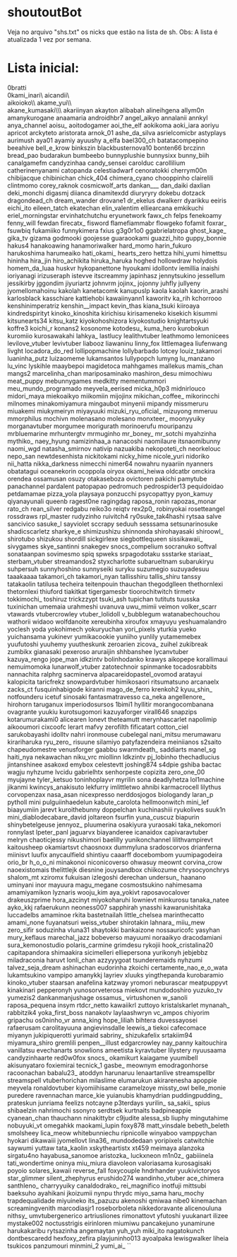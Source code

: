 # shoutoutBot

Veja no arquivo "shs.txt" os nicks que estão na lista de sh.
Obs: A lista é atualizada 1 vez por semana.

# Lista inicial:


0bratti\
0kami_inari\\
aicandii\\\
aikoioko\\\\
akame_yui\\\\\
akane_kumasaki\\\\\\
akariinyan
akayton
alibabah
alineihgena
allym0n
amanykurogane
anaamaria
androidhbr7
angel_aikyo
annalanii
annkyl
anya_channel
aoisu_
aoitodogamer
aoi_the_elf
aokikoma
aoki_iara
aoriyu
apricot
arckyteto
aristorata
arnok_01
ashe_da_silva
asrielcomicbr
astyplays
aurimush
aya01
ayamiy
ayuushy
a_elfa
bael300_ch
batatacompepino
beeahive
bell_e_krow
binkszin
blackbusternova10
bonten66
brczinn
bread_pao
budarakun
bumbeebo
bunnyplushie
bunnysixx
bunny_biih
canalgamefm
candyzinhaa
candy_sensei
carolduc
carollilium
catherinenyanami
catopanda
celestiadwarf
cenoratokki
cherrym00n
chibijacque
chibinichan
chick_404
chimera_cyano
chooppinho
clairelili
clintmomo
corey_raknok
cosmicwolf_arts
dankan___
dan_daiki
daxlian
deki_monchi
digasmj
diianca
dinamitexdd
diuryryry
dokebu
dotzack
dragondead_ch
dream_wander
drovane1
dr_ekelus
dwalkerr
dyarikku
eeiris
eichi_ito
eileen_tatch
ekatechan
elin_valentim
elliearcana
emkikuchi
eriel_morningstar
ervinhatchutchu
eryunetwork
fawx_ch
felps
fenekoamy
fenny_will
fewdan
firecatx_
fisword
flamefiammabr
flowgeko
fofamit
foxrar_
fsuwbiq
fukamiiko
funnykimera
fxius
g3g0r1o0
ggabrielatropa
ghost_kage_
gika_tv
gizama
godmooki
goojesse
guaraookami
guazzi_hito
guppy_bonnie
hakus4
hanakoawing
hanamoriwalker
hard_momo
harin_fukuro
harukoshima
harumeaiko
hati_okami_
hearts_zero
hettza
hihi_yumi
himettsu
hininha
hira_jin
hiro_achikita
hiruka_haruka
hoghed
hollowdraw
holydois
homem_da_luaa
huskvr
hykopanettone
hyoukami
idollontv
iemillia
inaishi
ioriyanagi
irizuseraph
istevve
itscreammy
japinhasz
jennytsukino
jessellum
jessikirby
jggondim
jiyuriartz
johnvrm
jojinx_
jojonny
juhfly
jullyeny
jyomellomahoinu
kakolah
kanetacomk
kanupuslp
kaola
kaolah
kaorin_arashi
karlosblack
kasschiare
kattiehobi
kawaiinyann1
kaworitv
ka_rih
kchorrooo
kenshinimperatriz
kenshin__impact
kevin_thas
kiana_tsuki
kiiroaya
kindredspirityt
kinoko_kinoshita
kirichisu
kirisameneko
kisekich
kisummi
kitsunearts34
kitsu_katz
kiyokohoshizora
kiyokostudio
knightartsyuki
koffre3
koichi_r
konans2
kosonome
kotodesu_
kuma_hero
kurobokun
kuromiio
kurosawakahi
lahkya_
lastlucy
lealithvtuber
leathmomo
lemonicees
levilove_vtuber
levivtuber
liabooz
liawaninu
linny_fox
littlemagea
liufenwang
livght
locadora_do_red
lollipopmachine
lollybarbado
lotcey
louiz_takamori
luaninha_putz
luizaomeme
lukamsantos
lullypopch
lumyng
lu_manzano
lu_vinc
lyskihle
maaybepoi
magidetoca
mahhgames
mallekus
mamis_chan
mangs2
marcelinha_chan
mariposaminako
mashiron_desu
mimochiwu
meat_puppy
mebunnygames
medkitty
mementummori
meu_mundo_programado
meyvela_eerised
micka_h0p3
midnirlouco
midori_maya
miekoaikyo
miikomiin
mijojinx
mikichan_coffee_
mikorincchi
milnomes
minakomiyamura
mingaubot
minyenii
mipandy
missmeruru
miuakemi
miukymeiryn
miyayuuki
mizuki_ryu_oficial_
mizuyong
mmeruu
mmorphilus
mochivn
molenasano
molesano
monxteer_
moonyyuiky
morganavtuber
morgumee
morigurath
morinoerufu
mouripanzu
mrbluemarine
mrhuntergtv
mrmuginho
mr_boney_
mr_sotchi
myahzinha
mythiko_
naey_hyung
namizinhaa_a
nanacoshi
naomilaure
itsnaomibunny
naomi_wgd
natasha_smirnov
nativip
nazuakiba
nekopoteti_ch
neorkelouc
nepo_san
newtdesenhista
nickitokami
nicky_hime
nicole_yuri
nidoriko
nii_hatta
nikka_darkness
nimecchi
nimer64
nowahru
nyaariin
nyanners
obatatagui
oceanekorin
ocoppola
oiryox
okami_heiwa
oldcatbr
omckira
orendea
ossamusan
osuzy
otakaseboza
ovictoren
pakichi
pamytube
panachannel
pardalent
patopapao
pedromuch
pedrospider13
pequidoidao
petdamamae
pizza_yola
playsaya
ponzucchi
psycopattyy
pyon_kamuy
qiyanayunali
queenb
ragest0ne
ragingdag
raposa_ronin
rapozas_monar
rato_ch
rean_silver
redgabu
reiko3o
reiqtv
rex2p0_
robinyokai
rosetteangel
rossdraws
rpl_master
rudyzinho
ruivitch4
ry0suke_tak4hashi
rytsaa
salve
sancivico
sasuke_l
sayviolet
sccrapy
seduuh
sesssama
setsunarinosuke
shadicscarletz
sharkye_e
shimizushizu
shinnonda
shirohayasaki
shiroowl_
shirotubo
shizukou
shordill
sickgirlexe
siegbottlequeen
sissikawaii_
sivygames
skye_santinni
snakegev
snocs_compelium
socranuko
softval
sonataanpan
sovimesmo
spiq
spweks
srpagodotaku
ssstarke
stariaat_
sterbam_vtuber
streamandos2
styxcharlotte
subarueltnam
subarukiryu
suhpersuh
sunnyhoshino
sunnyseiki
suryku
suzumegio
suzuyadesuu
taaakaaaa
takamori_ch
takamori_nyan
tallisshiru
tallis_shiru
tanssy
tatakaolin
tatilusa
techeira
teitenpouin
thauchan
thegodglleen
thethornlexi
thetornlexi
thiuford
tiakitkat
tigergamesbr
tioorochitwitch
tirmetv
tokkimochi_
toshiruz
trickzzypt
tsuki_ash
tupichan
tutituts
tuusska
tuxinichan
umemaia
urahmeshi
uvanuva
uwu_mimii
veimon
volker_scarr
vtawards
vtubercrowley
vtuber_lolidoll
v_bubblegum
watanabechouchou
wathorii
widaoo
wolfdanoite
xereubinha
xiroufox
xmayuyu
yeshuamalandro
yoclesh
yoda
yokohimech
yokuryuchan
yori_pixels
yturkia
yueko
yuichansama
yukinevr
yumikacookie
yuniiho
yunlily
yutamemebex
yuufutoshi
yuuhemy
yuutheskunk
zeroarien
zicova_
zuihel
zukibreak
zumbikx
gianasaki
pexeroso
aruraijin
shhbanshee
lycanvtuber
kazuya_rengo
jope_man
idkzintv
bolinhodanko
krawys
aikopepe
korallimaui
nemuimomoka
lunarwolf_vtuber
zatotechnoir
spinmanke
tocadosrabbits
nannachita
ralphrg
sacminerva
alpacareidopastel_ovomod
aratayui
kalopicita
taricfrekz
snowpardvtuber
himikosaori
ritsumatsuno
arcanaelx
zacks_ct
fusquinhabigode
kiranni
mago_de_ferro
krenkoh2
kyuu_shin_
notfounderu
icetuf
sinosaki
fantasmatravesso
ca_neka
angellenore_
hirohorn
taruganux
imperiodosursos
1bimi1
hyllitir
morangocombanana
ovagrante
yuukiu
kurotsugomori
kazuyaforger
virall646
snapzips
kotarumurakami0
alicearen
lonevt
theteamutt
merynhascarlet
napolimip
aikooumori
cixcoofc
lerart
mafvy
zerofilth
fificatart
cotton_ciel
sarukobayashi
idolltv
nahri
ironmouse
cubelegal
nani_mitsu
merumawaru
kirariharuka
ryu_zero_
risuune
silamiyo
patyfazendeira
meiniianos
s2saito
chapeudomestre
venusforger
gaabbu
swarmdeath_
saddiarts
manel_sg
haiti_nya
nekawachan
niku_vrc
miollinn
ldkzintv
pj_lobinho
thechadlucius
jintanshinee
asakoxd
emybox
celestevtt
joshing874
s4dpie
gshiba
bactac
wagju
nyhzume
lvcidu
gabrielhtx
senhorpeste
copizita
zero_one_00
myujayne
tyler_ketsuo
toninhoplayvr
myrilin
sona
deadlyhetza
lol1machine
jikanmi
kwincys_anakisuto
lekfurry
imlittletwo
ahnibi
karmacrocell
lilythus
corvopenzax
nasa_asan
nicexpresso
nerddosjogos
biologandy
laran_p
pytholl
mini
pulguiinhaedelun
kabute_carolota
hellmoonwitch
mini_lef
biaayumiin
jarevt
kuroithebunny
doppelchan
kuchinashiii
ryukolives
suuk1n
mini_diablodecabare_david
joltareon
fsurfin
yuna_cuscuz
biapurin
shinybetelgeuse
jennyoz_
pluumerina
osakiyura
yuraosaki
taka_nekomori
ronnylast
lpeter_panl
jaguarvx
biayanderee
icanaidox
capivaravtuber
melryn
chaoticjessy
nikushimori
baelilly
yunikonchannel
lilithvampirevt
kaitousheep
okamiartsvt
chaosnoxx
dummyluna
sradoscorvos
drianferna
miinisvt
luufix
anycaulfield
shintiyu
caaarff
docebombom
yuumipagodeira
orio_br
h_o_o_ni
minakonoi
niconicoverso
ohwasuy
meownt
corvina_crow
naoexistomais
thelittlejk
diesnine
jouysandbox
chiikozume
chrysocyonchrys
shalom_mt
xziromx
fukuisan
izlegoshi
derechan
undersun_
haanano
uminyani
inor
mayuura
magu_megane
cosmostsukino
nahimesama
amamiyamikon
lyznaris
wooju_kim
aya_yokivt
raposavocalover
drakeuszprime
hora_azcinyt
miyokoharuhi
lownievt
minkurosu
tanaka_natee
ayko_kkj
rafaerukunn
neoness007
sapphirah
ynasshi
kawarunishitaka
luccadelbs
amaminoe
rkita
bastetnailah
little_chelsea
marinthecatto
amami_none
fuyanatsuri
weiss_vtuber
shirotakin
lahnara_
miiu_mew
zero_sifir
soduzinha
vluna31
shaytokki
bankaizone
nossauricofc
yasyhan
mury_keflaus
marechal_jazz
bobeverso
mayuumi
noraaikyo
dracodamiani
sura_kemonostudio
polaris_carmine
grimdesu
rykojii
hook_cristalina20
capitapandora
shimaakira
sicimelleri
elliepersona
yurikonyh
jebjebbz
miladraconia
haruvt
lonli_chan
azzyyygoat
tsunderemaids
nyhzumi
talvez_seja_dream
ashinachan
eudorinha
zkoichi
certamente_nao_e_o_wata
lukamtsukino
vampipo
amanykkj
layriev
xluuks
yingthepanda
kurobaramio
kinoko_vtuber
staarsan
anafelina
katzway
yromori
neburascar
meatpuppyvt
kinakinari
pepperonyh
yunosorveterosa
miekovt
mundodoshiro
yuzuko_tv
yumezis2
dankanmanjushage
ossamus_
virtushonen
w_sanoli
raposa_pequena
insym
rtdcr_netto
kawaiikrl
zuttoyo
kristalskarlet
mynanah_
rabbitzik4
yoka_first_boss
nanakotv
laylaashwryn
vc_ampos
chiyorim
gripachu
os0ninho_vr
anna_king
hope_liliah
bihtera
duvessayosei
rafaerusam
carolitayuuna
angievinsdalle
leewis_a
tiekoi
cafecomace
miyanyn
jukipiquerotti
yurimaid
sabriny_
shizukafelix
srtakiim94
miyamura_shiro
gremlili
penpen__illust
edgarcrowley
nay_panny
kaitouchira
vanillatsu
evechanarts
snowlions
ameetista
kyravtuber
lilystery
nyuusaama
candyzinhaarte
red0w0fox
snocs_
okamikurt
kaiagame
yuumibell
akisunyataro
foxiemirai
tecnick_1
gasbe_
meownym
emodragonhorse
racoonachan
babalu23_
atoddyn
harunaruu
lenaartanlive
streamspellbr
streamspell
vtuberhorichan
milaslime
elumarukun
akirarenesha
apoppie
meyvela
ronaldovtuber
kiyomiihisame
caramelzoye
missty_owl
belle_monie
puredere
ravennachan
marce_kie
yuianubis
khamydrian
puddingpudding_
prateskun
junriama
feelizs
notcayne
p3terdays
yurilin_
sa_sakii_
spius
shibaelzin
nahrimochi
ssonyro
serdtsek
kurtnaits
badpineappie
cyanean_chan
thauchann
ninakittybr
c9judite
alessa_sb
liuphy
mingutahime
nobuyuki_vt
omegahkk
maokami_lupin
foxy878
matt_vinsdale
bebeth_beleth
smolsheey
lica_meow
whitebunniechu
ripnicolle
winyaboo
vamppychan
hyokari
dikawaiii
jyomellovt
lina36_
mundodedaan
yoripixels
catwitchie
saywumi
yuttaw
tata_kaolin
xskytheartistx
xt459
meimaya
alanzoka
sirgatu4no
hayabusa_sanomoe
aristozka_
luckxneon
m1n0z_
gabiiinela
tati_wondertime
oninya
miu_miura
diavoleon
valoriasama
kurosagisaki
poyoio
solares_kawaii
reverse_fall
foxycouple
hndrhander
yuukivictoryos
star_glimmer
silent_zhephyrus
erushido274
wandinho_vtuber
ace_chimera
santhleno_
charryyuiky
canaldodrako_
rei_magnifico
inotfuji
mittsubi
baeksuho
ayahikani
jkoizumii
nynpu
thrydc
miyo_sama
haru_mochy
trapdequalidade
miyuineko
its_pazuzu
akenoshi
qmiwaa
nibe0
kinemachan
screamingvenith
marcodiasjr1
roseborboleta
nikkedoravante
alicenouluna
nithsy_
umvtubergenerico
artriusliones
rimonattovt
yfutoshi
yuukanart
ilizee
mystake002
noctusstrigis
eirinloren
miumiwu
pancakejuno
yunamirune
harukakaribu
rytsazinha
angemaytan
yuh_yuh
miki_ito
nagatokunch
dontbescaredd
hexfoxy_zefira
playjuninho013
ayoalpaka
lewisgwalker
liheia
tsukicos
panzumouri
minmini_2
yumi_ai_
``
